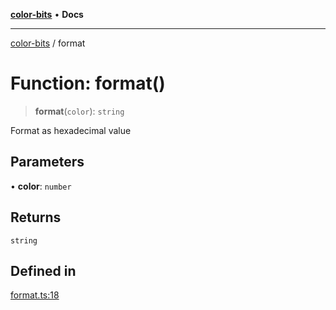 [**color-bits**](../README.md) • **Docs**

***

[color-bits](../README.md) / format

# Function: format()

> **format**(`color`): `string`

Format as hexadecimal value

## Parameters

• **color**: `number`

## Returns

`string`

## Defined in

[format.ts:18](https://github.com/romgrk/color-bits/blob/b365b323832db5ef849692fab31824cf62056780/src/format.ts#L18)
